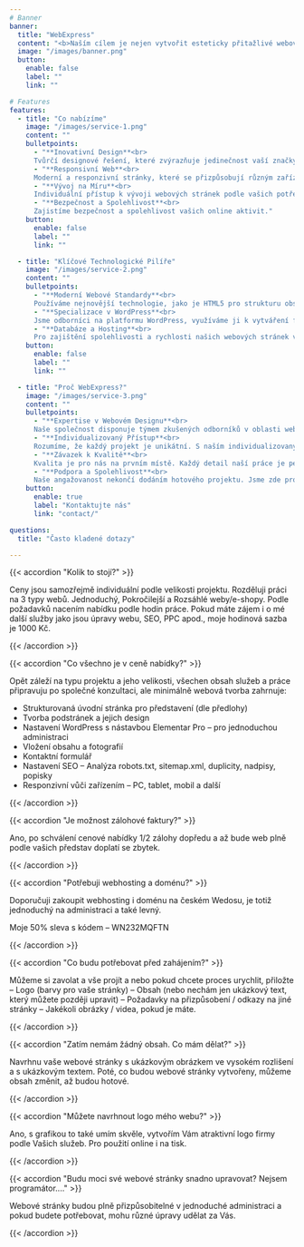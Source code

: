 ```yaml
---
# Banner
banner:
  title: "WebExpress"
  content: "<b>Naším cílem je nejen vytvořit esteticky přitažlivé webové stránky,<br>ale také poskytnout efektivní nástroj pro dosažení Vašich obchodních cílů.</b>"
  image: "/images/banner.png"
  button:
    enable: false
    label: ""
    link: ""

# Features
features:
  - title: "Co nabízíme"
    image: "/images/service-1.png"
    content: ""
    bulletpoints:
      - "**Inovativní Design**<br> 
      Tvůrčí designové řešení, které zvýrazňuje jedinečnost vaší značky."
      - "**Responsivní Web**<br>
      Moderní a responzivní stránky, které se přizpůsobují různým zařízením."
      - "**Vývoj na Míru**<br>
      Individuální přístup k vývoji webových stránek podle vašich potřeb."
      - "**Bezpečnost a Spolehlivost**<br>
      Zajistíme bezpečnost a spolehlivost vašich online aktivit."
    button:
      enable: false
      label: ""
      link: ""

  - title: "Klíčové Technologické Pilíře"
    image: "/images/service-2.png"
    content: ""
    bulletpoints:
      - "**Moderní Webové Standardy**<br>
      Používáme nejnovější technologie, jako je HTML5 pro strukturu obsahu, CSS pro design a stylování, a JavaScript pro interaktivitu a dynamiku webových stránek. To zajišťuje, že naše projekty odpovídají moderním webovým standardům."
      - "**Specializace v WordPress**<br>
      Jsme odborníci na platformu WordPress, využíváme ji k vytváření flexibilních a uživatelsky příjemných webových stránek. WordPress nám umožňuje snadnou správu obsahu a poskytuje robustní řešení pro širokou škálu online projektů."
      - "**Databáze a Hosting**<br>
      Pro zajištění spolehlivosti a rychlosti našich webových stránek využíváme efektivní řešení pro správu databází a spolupracujeme s renomovanými poskytovateli hostingu. To zajišťuje optimální výkon a dostupnost pro naše klienty."
    button:
      enable: false
      label: ""
      link: ""

  - title: "Proč WebExpress?"
    image: "/images/service-3.png"
    content: ""
    bulletpoints:
      - "**Expertise v Webovém Designu**<br>
      Naše společnost disponuje týmem zkušených odborníků v oblasti webového designu a vývoje. S dlouholetými zkušenostmi a moderním přístupem k designu vytváříme stránky, které nejen oslní vizuálně, ale také poskytují optimální uživatelský zážitek."
      - "**Individualizovaný Přístup**<br>
      Rozumíme, že každý projekt je unikátní. S naším individualizovaným přístupem poskytujeme řešení přesně šité na míru potřebám a cílům vaší značky. Společně s vámi pracujeme na plnění vašich specifických požadavků."
      - "**Závazek k Kvalitě**<br>
      Kvalita je pro nás na prvním místě. Každý detail naší práce je pečlivě propracován s cílem zajistit optimální výkon a spolehlivost. Věříme, že skvělé webové stránky jsou základem pro úspěch online, a proto klademe důraz na každý aspekt našich projektů."
      - "**Podpora a Spolehlivost**<br>
      Naše angažovanost nekončí dodáním hotového projektu. Jsme zde pro vás s kontinuální podporou a aktualizacemi. Důraz klade naši společnost na spokojenost zákazníků, a proto jsme váš partner nejen během vývoje, ale po celou dobu existence vašich webových stránek."
    button:
      enable: true
      label: "Kontaktujte nás"
      link: "contact/"

questions:
  title: "Často kladené dotazy"

---
```


<div class="left-questions">

{{< accordion "Kolik to stojí?" >}}

Ceny jsou samozřejmě individuální podle velikosti projektu. Rozděluji práci na 3 typy webů. Jednoduchý, Pokročilejší a Rozsáhlé weby/e-shopy. Podle požadavků nacením nabídku podle hodin práce. Pokud máte zájem i o mé další služby jako jsou úpravy webu, SEO, PPC apod., moje hodinová sazba je 1000 Kč.

{{< /accordion >}}

{{< accordion "Co všechno je v ceně nabídky?" >}}

Opět záleží na typu projektu a jeho velikosti, všechen obsah služeb a práce připravuju po společné konzultaci, ale minimálně webová tvorba zahrnuje:

- Strukturovaná úvodní stránka pro představení (dle předlohy)
- Tvorba podstránek a jejich design
- Nastavení WordPress s nástavbou Elementar Pro – pro jednoduchou
  administraci
- Vložení obsahu a fotografií
- Kontaktní formulář
- Nastavení SEO – Analýza robots.txt, sitemap.xml, duplicity, nadpisy,
  popisky
- Responzivní vůči zařízením – PC, tablet, mobil a další

{{< /accordion >}}

{{< accordion "Je možnost zálohové faktury?" >}}

Ano, po schválení cenové nabídky 1/2 zálohy dopředu a až bude web plně podle vašich představ doplatí se zbytek.

{{< /accordion >}}

{{< accordion "Potřebuji webhosting a doménu?" >}}

Doporučuji zakoupit webhosting i doménu na českém Wedosu, je totiž jednoduchý na administraci a také levný.

Moje 50% sleva s kódem – WN232MQFTN

{{< /accordion >}}

</div>

<div class="right-questions">

{{< accordion "Co budu potřebovat před zahájením?" >}}

Můžeme si zavolat a vše projít a nebo pokud chcete proces urychlit, přiložte – Logo (barvy pro vaše stránky) – Obsah (nebo nechám jen ukázkový text, který můžete později upravit) – Požadavky na přizpůsobení / odkazy na jiné stránky – Jakékoli obrázky / videa, pokud je máte.

{{< /accordion >}}

{{< accordion "Zatím nemám žádný obsah. Co mám dělat?" >}}

Navrhnu vaše webové stránky s ukázkovým obrázkem ve vysokém rozlišení a s ukázkovým textem. Poté, co budou webové stránky vytvořeny, můžeme obsah změnit, až budou hotové.

{{< /accordion >}}

{{< accordion "Můžete navrhnout logo mého webu?" >}}

Ano, s grafikou to také umím skvěle, vytvořím Vám atraktivní logo firmy podle Vašich služeb. Pro použití online i na tisk.

{{< /accordion >}}

{{< accordion "Budu moci své webové stránky snadno upravovat? Nejsem programátor...." >}}

Webové stránky budou plně přizpůsobitelné v jednoduché administraci a pokud budete potřebovat, mohu různé úpravy udělat za Vás.

{{< /accordion >}}

</div>
